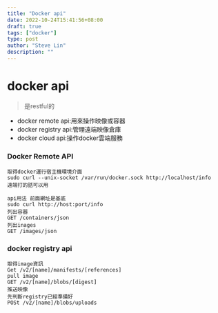 ```yaml
---
title: "Docker api"
date: 2022-10-24T15:41:56+08:00
draft: true
tags: ["docker"]
type: post
author: "Steve Lin"
description: ""
---
```


# docker api
> 是restful的
- docker remote api:用來操作映像或容器
- docker registry api:管理遠端映像倉庫
- docker cloud api:操作docker雲端服務
### Docker Remote API
```
取得docker運行宿主機環境介面
sudo curl --unix-socket /var/run/docker.sock http://localhost/info
遠端打的話可以用

api用法 前面網址是基底
sudo curl http://host:port/info
列出容器
GET /containers/json
列出inages
GET /images/json
```
### docker registry api
```
取得image資訊
Get /v2/[name]/manifests/[references]
pull image
GET /v2/[name]/blobs/[digest]
推送映像
先判斷registry已經準備好
POSt /v2/[name]/blobs/uploads

```